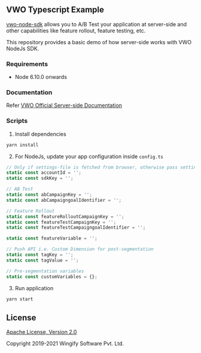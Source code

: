 ## VWO Typescript Example

[vwo-node-sdk](https://github.com/wingify/vwo-node-sdk) allows you to A/B Test your application at server-side and other capabilities like feature rollout, feature testing, etc.

This repository provides a basic demo of how server-side works with VWO NodeJs SDK.

### Requirements

- Node 6.10.0 onwards

### Documentation

Refer [VWO Official Server-side Documentation](https://developers.vwo.com/reference#fullstack-introduction)

### Scripts

1. Install dependencies

```bash
yarn install
```

2. For NodeJs, update your app configuration inside `config.ts`

```js
// Only if settings-file is fetched from browser, otherwise pass settings-file from server to client
static const accountId = '';
static const sdkKey = '';

// AB Test
static const abCampaignKey = '';
static const abCampaigngoalIdentifier = '';

// Feature Rollout
static const featureRolloutCampaignKey = '';
static const featureTestCampaignKey = '';
static const featureTestCampaigngoalIdentifier = '';

static const featureVariable = '';

// Push API i.e. Custom Dimension for post-segmentation
static const tagKey = '';
static const tagValue = '';

// Pre-segmentation variables
static const customVariables = {};

```

3. Run application

```bash
yarn start
```

## License

[Apache License, Version 2.0](https://github.com/wingify/vwo-node-sdk-example/blob/master/LICENSE)

Copyright 2019-2021 Wingify Software Pvt. Ltd.
